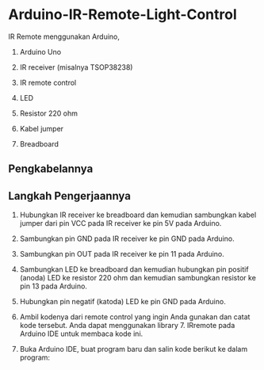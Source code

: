 # Arduino-IR-Remote-Light-Control
IR Remote menggunakan Arduino,

1. Arduino Uno

2. IR receiver (misalnya TSOP38238)

3. IR remote control

4. LED

5. Resistor 220 ohm

6. Kabel jumper

7. Breadboard
## Pengkabelannya 

## Langkah Pengerjaannya
1. Hubungkan IR receiver ke breadboard dan kemudian sambungkan kabel jumper dari pin VCC pada IR receiver ke pin 5V pada Arduino.

2. Sambungkan pin GND pada IR receiver ke pin GND pada Arduino.

3. Sambungkan pin OUT pada IR receiver ke pin 11 pada Arduino.

4. Sambungkan LED ke breadboard dan kemudian hubungkan pin positif (anoda) LED ke resistor 220 ohm dan kemudian sambungkan resistor ke pin 13 pada Arduino.

5. Hubungkan pin negatif (katoda) LED ke pin GND pada Arduino.

6. Ambil kodenya dari remote control yang ingin Anda gunakan dan catat kode tersebut. Anda dapat menggunakan library 7. IRremote pada Arduino IDE untuk membaca kode ini.

7. Buka Arduino IDE, buat program baru dan salin kode berikut ke dalam program:

<br>

